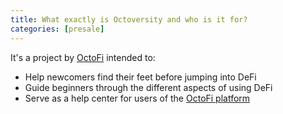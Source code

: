 ```yaml
---
title: What exactly is Octoversity and who is it for?
categories: [presale]
---
```


It's a project by [OctoFi](https://octo.fi) intended to:

- Help newcomers find their feet before jumping into DeFi
- Guide beginners through the different aspects of using DeFi
- Serve as a help center for users of the [OctoFi platform](https://app.octo.fi)
